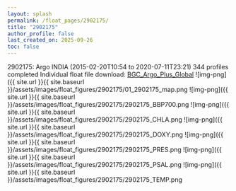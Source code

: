 ```yaml
---
layout: splash
permalink: /float_pages/2902175/
title: "2902175"
author_profile: false
last_created_on: 2025-09-26
toc: false
---
```

 
2902175: Argo INDIA (2015-02-20T10:54 to 2020-07-11T23:21)
344 profiles completed
Individual float file download: [BGC_Argo_Plus_Global](https://ftp.soest.hawaii.edu/bgc_argo_plus/Individual_Floats/outliers_removed/2902175_Sprof_processed.nc)
![img-png]({{ site.url }}{{ site.baseurl }}/assets/images/float_figures/2902175/01_2902175_map.png
![img-png]({{ site.url }}{{ site.baseurl }}/assets/images/float_figures/2902175/2902175_BBP700.png
![img-png]({{ site.url }}{{ site.baseurl }}/assets/images/float_figures/2902175/2902175_CHLA.png
![img-png]({{ site.url }}{{ site.baseurl }}/assets/images/float_figures/2902175/2902175_DOXY.png
![img-png]({{ site.url }}{{ site.baseurl }}/assets/images/float_figures/2902175/2902175_PRES.png
![img-png]({{ site.url }}{{ site.baseurl }}/assets/images/float_figures/2902175/2902175_PSAL.png
![img-png]({{ site.url }}{{ site.baseurl }}/assets/images/float_figures/2902175/2902175_TEMP.png
